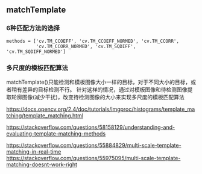 
## matchTemplate   

###  6种匹配方法的选择         
```
methods = ['cv.TM_CCOEFF', 'cv.TM_CCOEFF_NORMED', 'cv.TM_CCORR',
           'cv.TM_CCORR_NORMED', 'cv.TM_SQDIFF', 'cv.TM_SQDIFF_NORMED']

```

### 多尺度的模板匹配算法    
matchTemplate()只能检测和模板图像大小一样的目标，对于不同大小的目标，或者稍有差异的目标检测不行。
针对这样的情况，通过对模板图像和待检测图像提取轮廓图像(减少干扰)，改变待检测图像的大小来实现多尺度的模板匹配算法



https://docs.opencv.org/2.4/doc/tutorials/imgproc/histograms/template_matching/template_matching.html   


https://stackoverflow.com/questions/58158129/understanding-and-evaluating-template-matching-methods  


https://stackoverflow.com/questions/55884829/multi-scale-template-matching-in-real-time      
https://stackoverflow.com/questions/55975095/multi-scale-template-matching-doesnt-work-right
 
